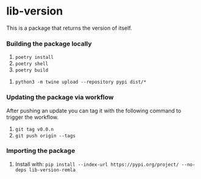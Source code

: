 # lib-version
This is a package that returns the version of itself. 

### Building the package locally
1. ```poetry install```
2. ```poetry shell```
3. ```poetry build```
<!-- 3. ```python3 -m build```
To upload to PyPi you need to have access to the API key, which is stored in the team channel -->
1. ```python3 -m twine upload --repository pypi dist/*``` 

### Updating the package via workflow
After pushing an update you can tag it with the following command to trigger the workflow.
1. ```git tag v0.0.n```
2. ```git push origin --tags ```

### Importing the package
1. Install with: ```pip install --index-url https://pypi.org/project/ --no-deps lib-version-remla```